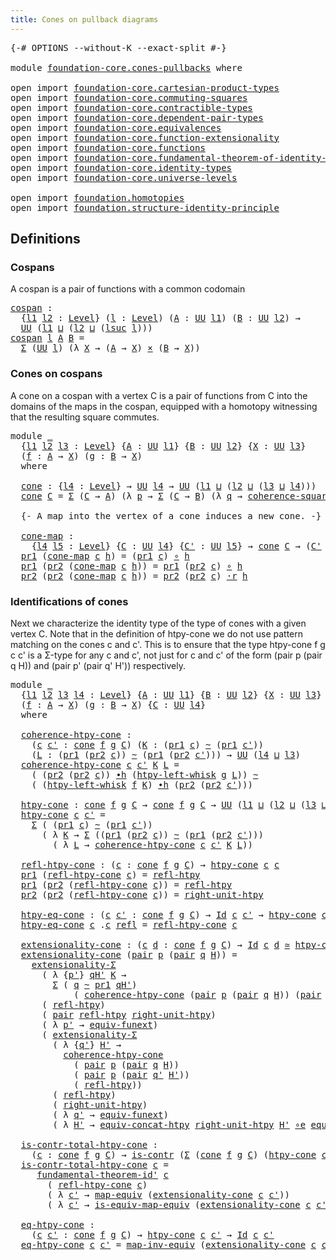 ```yaml
---
title: Cones on pullback diagrams
---
```


<pre class="Agda"><a id="52" class="Symbol">{-#</a> <a id="56" class="Keyword">OPTIONS</a> <a id="64" class="Pragma">--without-K</a> <a id="76" class="Pragma">--exact-split</a> <a id="90" class="Symbol">#-}</a>

<a id="95" class="Keyword">module</a> <a id="102" href="foundation-core.cones-pullbacks.html" class="Module">foundation-core.cones-pullbacks</a> <a id="134" class="Keyword">where</a>

<a id="141" class="Keyword">open</a> <a id="146" class="Keyword">import</a> <a id="153" href="foundation-core.cartesian-product-types.html" class="Module">foundation-core.cartesian-product-types</a>
<a id="193" class="Keyword">open</a> <a id="198" class="Keyword">import</a> <a id="205" href="foundation-core.commuting-squares.html" class="Module">foundation-core.commuting-squares</a>
<a id="239" class="Keyword">open</a> <a id="244" class="Keyword">import</a> <a id="251" href="foundation-core.contractible-types.html" class="Module">foundation-core.contractible-types</a>
<a id="286" class="Keyword">open</a> <a id="291" class="Keyword">import</a> <a id="298" href="foundation-core.dependent-pair-types.html" class="Module">foundation-core.dependent-pair-types</a>
<a id="335" class="Keyword">open</a> <a id="340" class="Keyword">import</a> <a id="347" href="foundation-core.equivalences.html" class="Module">foundation-core.equivalences</a>
<a id="376" class="Keyword">open</a> <a id="381" class="Keyword">import</a> <a id="388" href="foundation-core.function-extensionality.html" class="Module">foundation-core.function-extensionality</a>
<a id="428" class="Keyword">open</a> <a id="433" class="Keyword">import</a> <a id="440" href="foundation-core.functions.html" class="Module">foundation-core.functions</a>
<a id="466" class="Keyword">open</a> <a id="471" class="Keyword">import</a> <a id="478" href="foundation-core.fundamental-theorem-of-identity-types.html" class="Module">foundation-core.fundamental-theorem-of-identity-types</a>
<a id="532" class="Keyword">open</a> <a id="537" class="Keyword">import</a> <a id="544" href="foundation-core.identity-types.html" class="Module">foundation-core.identity-types</a>
<a id="575" class="Keyword">open</a> <a id="580" class="Keyword">import</a> <a id="587" href="foundation-core.universe-levels.html" class="Module">foundation-core.universe-levels</a>

<a id="620" class="Keyword">open</a> <a id="625" class="Keyword">import</a> <a id="632" href="foundation.homotopies.html" class="Module">foundation.homotopies</a>
<a id="654" class="Keyword">open</a> <a id="659" class="Keyword">import</a> <a id="666" href="foundation.structure-identity-principle.html" class="Module">foundation.structure-identity-principle</a>
</pre>
## Definitions

### Cospans

A cospan is a pair of functions with a common codomain

<pre class="Agda"><a id="cospan"></a><a id="804" href="foundation-core.cones-pullbacks.html#804" class="Function">cospan</a> <a id="811" class="Symbol">:</a>
  <a id="815" class="Symbol">{</a><a id="816" href="foundation-core.cones-pullbacks.html#816" class="Bound">l1</a> <a id="819" href="foundation-core.cones-pullbacks.html#819" class="Bound">l2</a> <a id="822" class="Symbol">:</a> <a id="824" href="Agda.Primitive.html#597" class="Postulate">Level</a><a id="829" class="Symbol">}</a> <a id="831" class="Symbol">(</a><a id="832" href="foundation-core.cones-pullbacks.html#832" class="Bound">l</a> <a id="834" class="Symbol">:</a> <a id="836" href="Agda.Primitive.html#597" class="Postulate">Level</a><a id="841" class="Symbol">)</a> <a id="843" class="Symbol">(</a><a id="844" href="foundation-core.cones-pullbacks.html#844" class="Bound">A</a> <a id="846" class="Symbol">:</a> <a id="848" href="foundation-core.universe-levels.html#222" class="Primitive">UU</a> <a id="851" href="foundation-core.cones-pullbacks.html#816" class="Bound">l1</a><a id="853" class="Symbol">)</a> <a id="855" class="Symbol">(</a><a id="856" href="foundation-core.cones-pullbacks.html#856" class="Bound">B</a> <a id="858" class="Symbol">:</a> <a id="860" href="foundation-core.universe-levels.html#222" class="Primitive">UU</a> <a id="863" href="foundation-core.cones-pullbacks.html#819" class="Bound">l2</a><a id="865" class="Symbol">)</a> <a id="867" class="Symbol">→</a>
  <a id="871" href="foundation-core.universe-levels.html#222" class="Primitive">UU</a> <a id="874" class="Symbol">(</a><a id="875" href="foundation-core.cones-pullbacks.html#816" class="Bound">l1</a> <a id="878" href="Agda.Primitive.html#810" class="Primitive Operator">⊔</a> <a id="880" class="Symbol">(</a><a id="881" href="foundation-core.cones-pullbacks.html#819" class="Bound">l2</a> <a id="884" href="Agda.Primitive.html#810" class="Primitive Operator">⊔</a> <a id="886" class="Symbol">(</a><a id="887" href="Agda.Primitive.html#780" class="Primitive">lsuc</a> <a id="892" href="foundation-core.cones-pullbacks.html#832" class="Bound">l</a><a id="893" class="Symbol">)))</a>
<a id="897" href="foundation-core.cones-pullbacks.html#804" class="Function">cospan</a> <a id="904" href="foundation-core.cones-pullbacks.html#904" class="Bound">l</a> <a id="906" href="foundation-core.cones-pullbacks.html#906" class="Bound">A</a> <a id="908" href="foundation-core.cones-pullbacks.html#908" class="Bound">B</a> <a id="910" class="Symbol">=</a>
  <a id="914" href="foundation-core.dependent-pair-types.html#502" class="Record">Σ</a> <a id="916" class="Symbol">(</a><a id="917" href="foundation-core.universe-levels.html#222" class="Primitive">UU</a> <a id="920" href="foundation-core.cones-pullbacks.html#904" class="Bound">l</a><a id="921" class="Symbol">)</a> <a id="923" class="Symbol">(λ</a> <a id="926" href="foundation-core.cones-pullbacks.html#926" class="Bound">X</a> <a id="928" class="Symbol">→</a> <a id="930" class="Symbol">(</a><a id="931" href="foundation-core.cones-pullbacks.html#906" class="Bound">A</a> <a id="933" class="Symbol">→</a> <a id="935" href="foundation-core.cones-pullbacks.html#926" class="Bound">X</a><a id="936" class="Symbol">)</a> <a id="938" href="foundation-core.cartesian-product-types.html#577" class="Function Operator">×</a> <a id="940" class="Symbol">(</a><a id="941" href="foundation-core.cones-pullbacks.html#908" class="Bound">B</a> <a id="943" class="Symbol">→</a> <a id="945" href="foundation-core.cones-pullbacks.html#926" class="Bound">X</a><a id="946" class="Symbol">))</a>
</pre>
### Cones on cospans

A cone on a cospan with a vertex C is a pair of functions from C into the domains of the maps in the cospan, equipped with a homotopy witnessing that the resulting square commutes.

<pre class="Agda"><a id="1166" class="Keyword">module</a> <a id="1173" href="foundation-core.cones-pullbacks.html#1173" class="Module">_</a>
  <a id="1177" class="Symbol">{</a><a id="1178" href="foundation-core.cones-pullbacks.html#1178" class="Bound">l1</a> <a id="1181" href="foundation-core.cones-pullbacks.html#1181" class="Bound">l2</a> <a id="1184" href="foundation-core.cones-pullbacks.html#1184" class="Bound">l3</a> <a id="1187" class="Symbol">:</a> <a id="1189" href="Agda.Primitive.html#597" class="Postulate">Level</a><a id="1194" class="Symbol">}</a> <a id="1196" class="Symbol">{</a><a id="1197" href="foundation-core.cones-pullbacks.html#1197" class="Bound">A</a> <a id="1199" class="Symbol">:</a> <a id="1201" href="foundation-core.universe-levels.html#222" class="Primitive">UU</a> <a id="1204" href="foundation-core.cones-pullbacks.html#1178" class="Bound">l1</a><a id="1206" class="Symbol">}</a> <a id="1208" class="Symbol">{</a><a id="1209" href="foundation-core.cones-pullbacks.html#1209" class="Bound">B</a> <a id="1211" class="Symbol">:</a> <a id="1213" href="foundation-core.universe-levels.html#222" class="Primitive">UU</a> <a id="1216" href="foundation-core.cones-pullbacks.html#1181" class="Bound">l2</a><a id="1218" class="Symbol">}</a> <a id="1220" class="Symbol">{</a><a id="1221" href="foundation-core.cones-pullbacks.html#1221" class="Bound">X</a> <a id="1223" class="Symbol">:</a> <a id="1225" href="foundation-core.universe-levels.html#222" class="Primitive">UU</a> <a id="1228" href="foundation-core.cones-pullbacks.html#1184" class="Bound">l3</a><a id="1230" class="Symbol">}</a>
  <a id="1234" class="Symbol">(</a><a id="1235" href="foundation-core.cones-pullbacks.html#1235" class="Bound">f</a> <a id="1237" class="Symbol">:</a> <a id="1239" href="foundation-core.cones-pullbacks.html#1197" class="Bound">A</a> <a id="1241" class="Symbol">→</a> <a id="1243" href="foundation-core.cones-pullbacks.html#1221" class="Bound">X</a><a id="1244" class="Symbol">)</a> <a id="1246" class="Symbol">(</a><a id="1247" href="foundation-core.cones-pullbacks.html#1247" class="Bound">g</a> <a id="1249" class="Symbol">:</a> <a id="1251" href="foundation-core.cones-pullbacks.html#1209" class="Bound">B</a> <a id="1253" class="Symbol">→</a> <a id="1255" href="foundation-core.cones-pullbacks.html#1221" class="Bound">X</a><a id="1256" class="Symbol">)</a>
  <a id="1260" class="Keyword">where</a>
   
  <a id="1272" href="foundation-core.cones-pullbacks.html#1272" class="Function">cone</a> <a id="1277" class="Symbol">:</a> <a id="1279" class="Symbol">{</a><a id="1280" href="foundation-core.cones-pullbacks.html#1280" class="Bound">l4</a> <a id="1283" class="Symbol">:</a> <a id="1285" href="Agda.Primitive.html#597" class="Postulate">Level</a><a id="1290" class="Symbol">}</a> <a id="1292" class="Symbol">→</a> <a id="1294" href="foundation-core.universe-levels.html#222" class="Primitive">UU</a> <a id="1297" href="foundation-core.cones-pullbacks.html#1280" class="Bound">l4</a> <a id="1300" class="Symbol">→</a> <a id="1302" href="foundation-core.universe-levels.html#222" class="Primitive">UU</a> <a id="1305" class="Symbol">(</a><a id="1306" href="foundation-core.cones-pullbacks.html#1178" class="Bound">l1</a> <a id="1309" href="Agda.Primitive.html#810" class="Primitive Operator">⊔</a> <a id="1311" class="Symbol">(</a><a id="1312" href="foundation-core.cones-pullbacks.html#1181" class="Bound">l2</a> <a id="1315" href="Agda.Primitive.html#810" class="Primitive Operator">⊔</a> <a id="1317" class="Symbol">(</a><a id="1318" href="foundation-core.cones-pullbacks.html#1184" class="Bound">l3</a> <a id="1321" href="Agda.Primitive.html#810" class="Primitive Operator">⊔</a> <a id="1323" href="foundation-core.cones-pullbacks.html#1280" class="Bound">l4</a><a id="1325" class="Symbol">)))</a>
  <a id="1331" href="foundation-core.cones-pullbacks.html#1272" class="Function">cone</a> <a id="1336" href="foundation-core.cones-pullbacks.html#1336" class="Bound">C</a> <a id="1338" class="Symbol">=</a> <a id="1340" href="foundation-core.dependent-pair-types.html#502" class="Record">Σ</a> <a id="1342" class="Symbol">(</a><a id="1343" href="foundation-core.cones-pullbacks.html#1336" class="Bound">C</a> <a id="1345" class="Symbol">→</a> <a id="1347" href="foundation-core.cones-pullbacks.html#1197" class="Bound">A</a><a id="1348" class="Symbol">)</a> <a id="1350" class="Symbol">(λ</a> <a id="1353" href="foundation-core.cones-pullbacks.html#1353" class="Bound">p</a> <a id="1355" class="Symbol">→</a> <a id="1357" href="foundation-core.dependent-pair-types.html#502" class="Record">Σ</a> <a id="1359" class="Symbol">(</a><a id="1360" href="foundation-core.cones-pullbacks.html#1336" class="Bound">C</a> <a id="1362" class="Symbol">→</a> <a id="1364" href="foundation-core.cones-pullbacks.html#1209" class="Bound">B</a><a id="1365" class="Symbol">)</a> <a id="1367" class="Symbol">(λ</a> <a id="1370" href="foundation-core.cones-pullbacks.html#1370" class="Bound">q</a> <a id="1372" class="Symbol">→</a> <a id="1374" href="foundation-core.commuting-squares.html#532" class="Function">coherence-square</a> <a id="1391" href="foundation-core.cones-pullbacks.html#1370" class="Bound">q</a> <a id="1393" href="foundation-core.cones-pullbacks.html#1353" class="Bound">p</a> <a id="1395" href="foundation-core.cones-pullbacks.html#1247" class="Bound">g</a> <a id="1397" href="foundation-core.cones-pullbacks.html#1235" class="Bound">f</a><a id="1398" class="Symbol">))</a>

  <a id="1404" class="Comment">{- A map into the vertex of a cone induces a new cone. -}</a>
  
  <a id="1467" href="foundation-core.cones-pullbacks.html#1467" class="Function">cone-map</a> <a id="1476" class="Symbol">:</a>
    <a id="1482" class="Symbol">{</a><a id="1483" href="foundation-core.cones-pullbacks.html#1483" class="Bound">l4</a> <a id="1486" href="foundation-core.cones-pullbacks.html#1486" class="Bound">l5</a> <a id="1489" class="Symbol">:</a> <a id="1491" href="Agda.Primitive.html#597" class="Postulate">Level</a><a id="1496" class="Symbol">}</a> <a id="1498" class="Symbol">{</a><a id="1499" href="foundation-core.cones-pullbacks.html#1499" class="Bound">C</a> <a id="1501" class="Symbol">:</a> <a id="1503" href="foundation-core.universe-levels.html#222" class="Primitive">UU</a> <a id="1506" href="foundation-core.cones-pullbacks.html#1483" class="Bound">l4</a><a id="1508" class="Symbol">}</a> <a id="1510" class="Symbol">{</a><a id="1511" href="foundation-core.cones-pullbacks.html#1511" class="Bound">C&#39;</a> <a id="1514" class="Symbol">:</a> <a id="1516" href="foundation-core.universe-levels.html#222" class="Primitive">UU</a> <a id="1519" href="foundation-core.cones-pullbacks.html#1486" class="Bound">l5</a><a id="1521" class="Symbol">}</a> <a id="1523" class="Symbol">→</a> <a id="1525" href="foundation-core.cones-pullbacks.html#1272" class="Function">cone</a> <a id="1530" href="foundation-core.cones-pullbacks.html#1499" class="Bound">C</a> <a id="1532" class="Symbol">→</a> <a id="1534" class="Symbol">(</a><a id="1535" href="foundation-core.cones-pullbacks.html#1511" class="Bound">C&#39;</a> <a id="1538" class="Symbol">→</a> <a id="1540" href="foundation-core.cones-pullbacks.html#1499" class="Bound">C</a><a id="1541" class="Symbol">)</a> <a id="1543" class="Symbol">→</a> <a id="1545" href="foundation-core.cones-pullbacks.html#1272" class="Function">cone</a> <a id="1550" href="foundation-core.cones-pullbacks.html#1511" class="Bound">C&#39;</a>
  <a id="1555" href="foundation-core.dependent-pair-types.html#592" class="Field">pr1</a> <a id="1559" class="Symbol">(</a><a id="1560" href="foundation-core.cones-pullbacks.html#1467" class="Function">cone-map</a> <a id="1569" href="foundation-core.cones-pullbacks.html#1569" class="Bound">c</a> <a id="1571" href="foundation-core.cones-pullbacks.html#1571" class="Bound">h</a><a id="1572" class="Symbol">)</a> <a id="1574" class="Symbol">=</a> <a id="1576" class="Symbol">(</a><a id="1577" href="foundation-core.dependent-pair-types.html#592" class="Field">pr1</a> <a id="1581" href="foundation-core.cones-pullbacks.html#1569" class="Bound">c</a><a id="1582" class="Symbol">)</a> <a id="1584" href="foundation-core.functions.html#407" class="Function Operator">∘</a> <a id="1586" href="foundation-core.cones-pullbacks.html#1571" class="Bound">h</a>
  <a id="1590" href="foundation-core.dependent-pair-types.html#592" class="Field">pr1</a> <a id="1594" class="Symbol">(</a><a id="1595" href="foundation-core.dependent-pair-types.html#604" class="Field">pr2</a> <a id="1599" class="Symbol">(</a><a id="1600" href="foundation-core.cones-pullbacks.html#1467" class="Function">cone-map</a> <a id="1609" href="foundation-core.cones-pullbacks.html#1609" class="Bound">c</a> <a id="1611" href="foundation-core.cones-pullbacks.html#1611" class="Bound">h</a><a id="1612" class="Symbol">))</a> <a id="1615" class="Symbol">=</a> <a id="1617" href="foundation-core.dependent-pair-types.html#592" class="Field">pr1</a> <a id="1621" class="Symbol">(</a><a id="1622" href="foundation-core.dependent-pair-types.html#604" class="Field">pr2</a> <a id="1626" href="foundation-core.cones-pullbacks.html#1609" class="Bound">c</a><a id="1627" class="Symbol">)</a> <a id="1629" href="foundation-core.functions.html#407" class="Function Operator">∘</a> <a id="1631" href="foundation-core.cones-pullbacks.html#1611" class="Bound">h</a>
  <a id="1635" href="foundation-core.dependent-pair-types.html#604" class="Field">pr2</a> <a id="1639" class="Symbol">(</a><a id="1640" href="foundation-core.dependent-pair-types.html#604" class="Field">pr2</a> <a id="1644" class="Symbol">(</a><a id="1645" href="foundation-core.cones-pullbacks.html#1467" class="Function">cone-map</a> <a id="1654" href="foundation-core.cones-pullbacks.html#1654" class="Bound">c</a> <a id="1656" href="foundation-core.cones-pullbacks.html#1656" class="Bound">h</a><a id="1657" class="Symbol">))</a> <a id="1660" class="Symbol">=</a> <a id="1662" href="foundation-core.dependent-pair-types.html#604" class="Field">pr2</a> <a id="1666" class="Symbol">(</a><a id="1667" href="foundation-core.dependent-pair-types.html#604" class="Field">pr2</a> <a id="1671" href="foundation-core.cones-pullbacks.html#1654" class="Bound">c</a><a id="1672" class="Symbol">)</a> <a id="1674" href="foundation-core.homotopies.html#2052" class="Function Operator">·r</a> <a id="1677" href="foundation-core.cones-pullbacks.html#1656" class="Bound">h</a>
</pre>
### Identifications of cones

Next we characterize the identity type of the type of cones with a given vertex C. Note that in the definition of htpy-cone we do not use pattern matching on the cones c and c'. This is to ensure that the type htpy-cone f g c c' is a Σ-type for any c and c', not just for c and c' of the form (pair p (pair q H)) and (pair p' (pair q' H')) respectively.

<pre class="Agda"><a id="2077" class="Keyword">module</a> <a id="2084" href="foundation-core.cones-pullbacks.html#2084" class="Module">_</a>
  <a id="2088" class="Symbol">{</a><a id="2089" href="foundation-core.cones-pullbacks.html#2089" class="Bound">l1</a> <a id="2092" href="foundation-core.cones-pullbacks.html#2092" class="Bound">l2</a> <a id="2095" href="foundation-core.cones-pullbacks.html#2095" class="Bound">l3</a> <a id="2098" href="foundation-core.cones-pullbacks.html#2098" class="Bound">l4</a> <a id="2101" class="Symbol">:</a> <a id="2103" href="Agda.Primitive.html#597" class="Postulate">Level</a><a id="2108" class="Symbol">}</a> <a id="2110" class="Symbol">{</a><a id="2111" href="foundation-core.cones-pullbacks.html#2111" class="Bound">A</a> <a id="2113" class="Symbol">:</a> <a id="2115" href="foundation-core.universe-levels.html#222" class="Primitive">UU</a> <a id="2118" href="foundation-core.cones-pullbacks.html#2089" class="Bound">l1</a><a id="2120" class="Symbol">}</a> <a id="2122" class="Symbol">{</a><a id="2123" href="foundation-core.cones-pullbacks.html#2123" class="Bound">B</a> <a id="2125" class="Symbol">:</a> <a id="2127" href="foundation-core.universe-levels.html#222" class="Primitive">UU</a> <a id="2130" href="foundation-core.cones-pullbacks.html#2092" class="Bound">l2</a><a id="2132" class="Symbol">}</a> <a id="2134" class="Symbol">{</a><a id="2135" href="foundation-core.cones-pullbacks.html#2135" class="Bound">X</a> <a id="2137" class="Symbol">:</a> <a id="2139" href="foundation-core.universe-levels.html#222" class="Primitive">UU</a> <a id="2142" href="foundation-core.cones-pullbacks.html#2095" class="Bound">l3</a><a id="2144" class="Symbol">}</a>
  <a id="2148" class="Symbol">(</a><a id="2149" href="foundation-core.cones-pullbacks.html#2149" class="Bound">f</a> <a id="2151" class="Symbol">:</a> <a id="2153" href="foundation-core.cones-pullbacks.html#2111" class="Bound">A</a> <a id="2155" class="Symbol">→</a> <a id="2157" href="foundation-core.cones-pullbacks.html#2135" class="Bound">X</a><a id="2158" class="Symbol">)</a> <a id="2160" class="Symbol">(</a><a id="2161" href="foundation-core.cones-pullbacks.html#2161" class="Bound">g</a> <a id="2163" class="Symbol">:</a> <a id="2165" href="foundation-core.cones-pullbacks.html#2123" class="Bound">B</a> <a id="2167" class="Symbol">→</a> <a id="2169" href="foundation-core.cones-pullbacks.html#2135" class="Bound">X</a><a id="2170" class="Symbol">)</a> <a id="2172" class="Symbol">{</a><a id="2173" href="foundation-core.cones-pullbacks.html#2173" class="Bound">C</a> <a id="2175" class="Symbol">:</a> <a id="2177" href="foundation-core.universe-levels.html#222" class="Primitive">UU</a> <a id="2180" href="foundation-core.cones-pullbacks.html#2098" class="Bound">l4</a><a id="2182" class="Symbol">}</a>
  <a id="2186" class="Keyword">where</a>
  
  <a id="2197" href="foundation-core.cones-pullbacks.html#2197" class="Function">coherence-htpy-cone</a> <a id="2217" class="Symbol">:</a>
    <a id="2223" class="Symbol">(</a><a id="2224" href="foundation-core.cones-pullbacks.html#2224" class="Bound">c</a> <a id="2226" href="foundation-core.cones-pullbacks.html#2226" class="Bound">c&#39;</a> <a id="2229" class="Symbol">:</a> <a id="2231" href="foundation-core.cones-pullbacks.html#1272" class="Function">cone</a> <a id="2236" href="foundation-core.cones-pullbacks.html#2149" class="Bound">f</a> <a id="2238" href="foundation-core.cones-pullbacks.html#2161" class="Bound">g</a> <a id="2240" href="foundation-core.cones-pullbacks.html#2173" class="Bound">C</a><a id="2241" class="Symbol">)</a> <a id="2243" class="Symbol">(</a><a id="2244" href="foundation-core.cones-pullbacks.html#2244" class="Bound">K</a> <a id="2246" class="Symbol">:</a> <a id="2248" class="Symbol">(</a><a id="2249" href="foundation-core.dependent-pair-types.html#592" class="Field">pr1</a> <a id="2253" href="foundation-core.cones-pullbacks.html#2224" class="Bound">c</a><a id="2254" class="Symbol">)</a> <a id="2256" href="foundation-core.homotopies.html#545" class="Function Operator">~</a> <a id="2258" class="Symbol">(</a><a id="2259" href="foundation-core.dependent-pair-types.html#592" class="Field">pr1</a> <a id="2263" href="foundation-core.cones-pullbacks.html#2226" class="Bound">c&#39;</a><a id="2265" class="Symbol">))</a>
    <a id="2272" class="Symbol">(</a><a id="2273" href="foundation-core.cones-pullbacks.html#2273" class="Bound">L</a> <a id="2275" class="Symbol">:</a> <a id="2277" class="Symbol">(</a><a id="2278" href="foundation-core.dependent-pair-types.html#592" class="Field">pr1</a> <a id="2282" class="Symbol">(</a><a id="2283" href="foundation-core.dependent-pair-types.html#604" class="Field">pr2</a> <a id="2287" href="foundation-core.cones-pullbacks.html#2224" class="Bound">c</a><a id="2288" class="Symbol">))</a> <a id="2291" href="foundation-core.homotopies.html#545" class="Function Operator">~</a> <a id="2293" class="Symbol">(</a><a id="2294" href="foundation-core.dependent-pair-types.html#592" class="Field">pr1</a> <a id="2298" class="Symbol">(</a><a id="2299" href="foundation-core.dependent-pair-types.html#604" class="Field">pr2</a> <a id="2303" href="foundation-core.cones-pullbacks.html#2226" class="Bound">c&#39;</a><a id="2305" class="Symbol">)))</a> <a id="2309" class="Symbol">→</a> <a id="2311" href="foundation-core.universe-levels.html#222" class="Primitive">UU</a> <a id="2314" class="Symbol">(</a><a id="2315" href="foundation-core.cones-pullbacks.html#2098" class="Bound">l4</a> <a id="2318" href="Agda.Primitive.html#810" class="Primitive Operator">⊔</a> <a id="2320" href="foundation-core.cones-pullbacks.html#2095" class="Bound">l3</a><a id="2322" class="Symbol">)</a>
  <a id="2326" href="foundation-core.cones-pullbacks.html#2197" class="Function">coherence-htpy-cone</a> <a id="2346" href="foundation-core.cones-pullbacks.html#2346" class="Bound">c</a> <a id="2348" href="foundation-core.cones-pullbacks.html#2348" class="Bound">c&#39;</a> <a id="2351" href="foundation-core.cones-pullbacks.html#2351" class="Bound">K</a> <a id="2353" href="foundation-core.cones-pullbacks.html#2353" class="Bound">L</a> <a id="2355" class="Symbol">=</a>
    <a id="2361" class="Symbol">(</a> <a id="2363" class="Symbol">(</a><a id="2364" href="foundation-core.dependent-pair-types.html#604" class="Field">pr2</a> <a id="2368" class="Symbol">(</a><a id="2369" href="foundation-core.dependent-pair-types.html#604" class="Field">pr2</a> <a id="2373" href="foundation-core.cones-pullbacks.html#2346" class="Bound">c</a><a id="2374" class="Symbol">))</a> <a id="2377" href="foundation-core.homotopies.html#1136" class="Function Operator">∙h</a> <a id="2380" class="Symbol">(</a><a id="2381" href="foundation-core.homotopies.html#1665" class="Function">htpy-left-whisk</a> <a id="2397" href="foundation-core.cones-pullbacks.html#2161" class="Bound">g</a> <a id="2399" href="foundation-core.cones-pullbacks.html#2353" class="Bound">L</a><a id="2400" class="Symbol">))</a> <a id="2403" href="foundation-core.homotopies.html#545" class="Function Operator">~</a>
    <a id="2409" class="Symbol">(</a> <a id="2411" class="Symbol">(</a><a id="2412" href="foundation-core.homotopies.html#1665" class="Function">htpy-left-whisk</a> <a id="2428" href="foundation-core.cones-pullbacks.html#2149" class="Bound">f</a> <a id="2430" href="foundation-core.cones-pullbacks.html#2351" class="Bound">K</a><a id="2431" class="Symbol">)</a> <a id="2433" href="foundation-core.homotopies.html#1136" class="Function Operator">∙h</a> <a id="2436" class="Symbol">(</a><a id="2437" href="foundation-core.dependent-pair-types.html#604" class="Field">pr2</a> <a id="2441" class="Symbol">(</a><a id="2442" href="foundation-core.dependent-pair-types.html#604" class="Field">pr2</a> <a id="2446" href="foundation-core.cones-pullbacks.html#2348" class="Bound">c&#39;</a><a id="2448" class="Symbol">)))</a>

  <a id="2455" href="foundation-core.cones-pullbacks.html#2455" class="Function">htpy-cone</a> <a id="2465" class="Symbol">:</a> <a id="2467" href="foundation-core.cones-pullbacks.html#1272" class="Function">cone</a> <a id="2472" href="foundation-core.cones-pullbacks.html#2149" class="Bound">f</a> <a id="2474" href="foundation-core.cones-pullbacks.html#2161" class="Bound">g</a> <a id="2476" href="foundation-core.cones-pullbacks.html#2173" class="Bound">C</a> <a id="2478" class="Symbol">→</a> <a id="2480" href="foundation-core.cones-pullbacks.html#1272" class="Function">cone</a> <a id="2485" href="foundation-core.cones-pullbacks.html#2149" class="Bound">f</a> <a id="2487" href="foundation-core.cones-pullbacks.html#2161" class="Bound">g</a> <a id="2489" href="foundation-core.cones-pullbacks.html#2173" class="Bound">C</a> <a id="2491" class="Symbol">→</a> <a id="2493" href="foundation-core.universe-levels.html#222" class="Primitive">UU</a> <a id="2496" class="Symbol">(</a><a id="2497" href="foundation-core.cones-pullbacks.html#2089" class="Bound">l1</a> <a id="2500" href="Agda.Primitive.html#810" class="Primitive Operator">⊔</a> <a id="2502" class="Symbol">(</a><a id="2503" href="foundation-core.cones-pullbacks.html#2092" class="Bound">l2</a> <a id="2506" href="Agda.Primitive.html#810" class="Primitive Operator">⊔</a> <a id="2508" class="Symbol">(</a><a id="2509" href="foundation-core.cones-pullbacks.html#2095" class="Bound">l3</a> <a id="2512" href="Agda.Primitive.html#810" class="Primitive Operator">⊔</a> <a id="2514" href="foundation-core.cones-pullbacks.html#2098" class="Bound">l4</a><a id="2516" class="Symbol">)))</a>
  <a id="2522" href="foundation-core.cones-pullbacks.html#2455" class="Function">htpy-cone</a> <a id="2532" href="foundation-core.cones-pullbacks.html#2532" class="Bound">c</a> <a id="2534" href="foundation-core.cones-pullbacks.html#2534" class="Bound">c&#39;</a> <a id="2537" class="Symbol">=</a>
    <a id="2543" href="foundation-core.dependent-pair-types.html#502" class="Record">Σ</a> <a id="2545" class="Symbol">(</a> <a id="2547" class="Symbol">(</a><a id="2548" href="foundation-core.dependent-pair-types.html#592" class="Field">pr1</a> <a id="2552" href="foundation-core.cones-pullbacks.html#2532" class="Bound">c</a><a id="2553" class="Symbol">)</a> <a id="2555" href="foundation-core.homotopies.html#545" class="Function Operator">~</a> <a id="2557" class="Symbol">(</a><a id="2558" href="foundation-core.dependent-pair-types.html#592" class="Field">pr1</a> <a id="2562" href="foundation-core.cones-pullbacks.html#2534" class="Bound">c&#39;</a><a id="2564" class="Symbol">))</a>
      <a id="2573" class="Symbol">(</a> <a id="2575" class="Symbol">λ</a> <a id="2577" href="foundation-core.cones-pullbacks.html#2577" class="Bound">K</a> <a id="2579" class="Symbol">→</a> <a id="2581" href="foundation-core.dependent-pair-types.html#502" class="Record">Σ</a> <a id="2583" class="Symbol">((</a><a id="2585" href="foundation-core.dependent-pair-types.html#592" class="Field">pr1</a> <a id="2589" class="Symbol">(</a><a id="2590" href="foundation-core.dependent-pair-types.html#604" class="Field">pr2</a> <a id="2594" href="foundation-core.cones-pullbacks.html#2532" class="Bound">c</a><a id="2595" class="Symbol">))</a> <a id="2598" href="foundation-core.homotopies.html#545" class="Function Operator">~</a> <a id="2600" class="Symbol">(</a><a id="2601" href="foundation-core.dependent-pair-types.html#592" class="Field">pr1</a> <a id="2605" class="Symbol">(</a><a id="2606" href="foundation-core.dependent-pair-types.html#604" class="Field">pr2</a> <a id="2610" href="foundation-core.cones-pullbacks.html#2534" class="Bound">c&#39;</a><a id="2612" class="Symbol">)))</a>
        <a id="2624" class="Symbol">(</a> <a id="2626" class="Symbol">λ</a> <a id="2628" href="foundation-core.cones-pullbacks.html#2628" class="Bound">L</a> <a id="2630" class="Symbol">→</a> <a id="2632" href="foundation-core.cones-pullbacks.html#2197" class="Function">coherence-htpy-cone</a> <a id="2652" href="foundation-core.cones-pullbacks.html#2532" class="Bound">c</a> <a id="2654" href="foundation-core.cones-pullbacks.html#2534" class="Bound">c&#39;</a> <a id="2657" href="foundation-core.cones-pullbacks.html#2577" class="Bound">K</a> <a id="2659" href="foundation-core.cones-pullbacks.html#2628" class="Bound">L</a><a id="2660" class="Symbol">))</a>

  <a id="2666" href="foundation-core.cones-pullbacks.html#2666" class="Function">refl-htpy-cone</a> <a id="2681" class="Symbol">:</a> <a id="2683" class="Symbol">(</a><a id="2684" href="foundation-core.cones-pullbacks.html#2684" class="Bound">c</a> <a id="2686" class="Symbol">:</a> <a id="2688" href="foundation-core.cones-pullbacks.html#1272" class="Function">cone</a> <a id="2693" href="foundation-core.cones-pullbacks.html#2149" class="Bound">f</a> <a id="2695" href="foundation-core.cones-pullbacks.html#2161" class="Bound">g</a> <a id="2697" href="foundation-core.cones-pullbacks.html#2173" class="Bound">C</a><a id="2698" class="Symbol">)</a> <a id="2700" class="Symbol">→</a> <a id="2702" href="foundation-core.cones-pullbacks.html#2455" class="Function">htpy-cone</a> <a id="2712" href="foundation-core.cones-pullbacks.html#2684" class="Bound">c</a> <a id="2714" href="foundation-core.cones-pullbacks.html#2684" class="Bound">c</a>
  <a id="2718" href="foundation-core.dependent-pair-types.html#592" class="Field">pr1</a> <a id="2722" class="Symbol">(</a><a id="2723" href="foundation-core.cones-pullbacks.html#2666" class="Function">refl-htpy-cone</a> <a id="2738" href="foundation-core.cones-pullbacks.html#2738" class="Bound">c</a><a id="2739" class="Symbol">)</a> <a id="2741" class="Symbol">=</a> <a id="2743" href="foundation-core.homotopies.html#710" class="Function">refl-htpy</a>
  <a id="2755" href="foundation-core.dependent-pair-types.html#592" class="Field">pr1</a> <a id="2759" class="Symbol">(</a><a id="2760" href="foundation-core.dependent-pair-types.html#604" class="Field">pr2</a> <a id="2764" class="Symbol">(</a><a id="2765" href="foundation-core.cones-pullbacks.html#2666" class="Function">refl-htpy-cone</a> <a id="2780" href="foundation-core.cones-pullbacks.html#2780" class="Bound">c</a><a id="2781" class="Symbol">))</a> <a id="2784" class="Symbol">=</a> <a id="2786" href="foundation-core.homotopies.html#710" class="Function">refl-htpy</a>
  <a id="2798" href="foundation-core.dependent-pair-types.html#604" class="Field">pr2</a> <a id="2802" class="Symbol">(</a><a id="2803" href="foundation-core.dependent-pair-types.html#604" class="Field">pr2</a> <a id="2807" class="Symbol">(</a><a id="2808" href="foundation-core.cones-pullbacks.html#2666" class="Function">refl-htpy-cone</a> <a id="2823" href="foundation-core.cones-pullbacks.html#2823" class="Bound">c</a><a id="2824" class="Symbol">))</a> <a id="2827" class="Symbol">=</a> <a id="2829" href="foundation-core.homotopies.html#2553" class="Function">right-unit-htpy</a>
      
  <a id="2854" href="foundation-core.cones-pullbacks.html#2854" class="Function">htpy-eq-cone</a> <a id="2867" class="Symbol">:</a> <a id="2869" class="Symbol">(</a><a id="2870" href="foundation-core.cones-pullbacks.html#2870" class="Bound">c</a> <a id="2872" href="foundation-core.cones-pullbacks.html#2872" class="Bound">c&#39;</a> <a id="2875" class="Symbol">:</a> <a id="2877" href="foundation-core.cones-pullbacks.html#1272" class="Function">cone</a> <a id="2882" href="foundation-core.cones-pullbacks.html#2149" class="Bound">f</a> <a id="2884" href="foundation-core.cones-pullbacks.html#2161" class="Bound">g</a> <a id="2886" href="foundation-core.cones-pullbacks.html#2173" class="Bound">C</a><a id="2887" class="Symbol">)</a> <a id="2889" class="Symbol">→</a> <a id="2891" href="foundation-core.identity-types.html#641" class="Datatype">Id</a> <a id="2894" href="foundation-core.cones-pullbacks.html#2870" class="Bound">c</a> <a id="2896" href="foundation-core.cones-pullbacks.html#2872" class="Bound">c&#39;</a> <a id="2899" class="Symbol">→</a> <a id="2901" href="foundation-core.cones-pullbacks.html#2455" class="Function">htpy-cone</a> <a id="2911" href="foundation-core.cones-pullbacks.html#2870" class="Bound">c</a> <a id="2913" href="foundation-core.cones-pullbacks.html#2872" class="Bound">c&#39;</a>
  <a id="2918" href="foundation-core.cones-pullbacks.html#2854" class="Function">htpy-eq-cone</a> <a id="2931" href="foundation-core.cones-pullbacks.html#2931" class="Bound">c</a> <a id="2933" class="DottedPattern Symbol">.</a><a id="2934" href="foundation-core.cones-pullbacks.html#2931" class="DottedPattern Bound">c</a> <a id="2936" href="foundation-core.identity-types.html#694" class="InductiveConstructor">refl</a> <a id="2941" class="Symbol">=</a> <a id="2943" href="foundation-core.cones-pullbacks.html#2666" class="Function">refl-htpy-cone</a> <a id="2958" href="foundation-core.cones-pullbacks.html#2931" class="Bound">c</a>

  <a id="2963" href="foundation-core.cones-pullbacks.html#2963" class="Function">extensionality-cone</a> <a id="2983" class="Symbol">:</a> <a id="2985" class="Symbol">(</a><a id="2986" href="foundation-core.cones-pullbacks.html#2986" class="Bound">c</a> <a id="2988" href="foundation-core.cones-pullbacks.html#2988" class="Bound">d</a> <a id="2990" class="Symbol">:</a> <a id="2992" href="foundation-core.cones-pullbacks.html#1272" class="Function">cone</a> <a id="2997" href="foundation-core.cones-pullbacks.html#2149" class="Bound">f</a> <a id="2999" href="foundation-core.cones-pullbacks.html#2161" class="Bound">g</a> <a id="3001" href="foundation-core.cones-pullbacks.html#2173" class="Bound">C</a><a id="3002" class="Symbol">)</a> <a id="3004" class="Symbol">→</a> <a id="3006" href="foundation-core.identity-types.html#641" class="Datatype">Id</a> <a id="3009" href="foundation-core.cones-pullbacks.html#2986" class="Bound">c</a> <a id="3011" href="foundation-core.cones-pullbacks.html#2988" class="Bound">d</a> <a id="3013" href="foundation-core.equivalences.html#1607" class="Function Operator">≃</a> <a id="3015" href="foundation-core.cones-pullbacks.html#2455" class="Function">htpy-cone</a> <a id="3025" href="foundation-core.cones-pullbacks.html#2986" class="Bound">c</a> <a id="3027" href="foundation-core.cones-pullbacks.html#2988" class="Bound">d</a>
  <a id="3031" href="foundation-core.cones-pullbacks.html#2963" class="Function">extensionality-cone</a> <a id="3051" class="Symbol">(</a><a id="3052" href="foundation-core.dependent-pair-types.html#575" class="InductiveConstructor">pair</a> <a id="3057" href="foundation-core.cones-pullbacks.html#3057" class="Bound">p</a> <a id="3059" class="Symbol">(</a><a id="3060" href="foundation-core.dependent-pair-types.html#575" class="InductiveConstructor">pair</a> <a id="3065" href="foundation-core.cones-pullbacks.html#3065" class="Bound">q</a> <a id="3067" href="foundation-core.cones-pullbacks.html#3067" class="Bound">H</a><a id="3068" class="Symbol">))</a> <a id="3071" class="Symbol">=</a>
    <a id="3077" href="foundation.structure-identity-principle.html#2980" class="Function">extensionality-Σ</a>
      <a id="3100" class="Symbol">(</a> <a id="3102" class="Symbol">λ</a> <a id="3104" class="Symbol">{</a><a id="3105" href="foundation-core.cones-pullbacks.html#3105" class="Bound">p&#39;</a><a id="3107" class="Symbol">}</a> <a id="3109" href="foundation-core.cones-pullbacks.html#3109" class="Bound">qH&#39;</a> <a id="3113" href="foundation-core.cones-pullbacks.html#3113" class="Bound">K</a> <a id="3115" class="Symbol">→</a>
        <a id="3125" href="foundation-core.dependent-pair-types.html#502" class="Record">Σ</a> <a id="3127" class="Symbol">(</a> <a id="3129" href="foundation-core.cones-pullbacks.html#3065" class="Bound">q</a> <a id="3131" href="foundation-core.homotopies.html#545" class="Function Operator">~</a> <a id="3133" href="foundation-core.dependent-pair-types.html#592" class="Field">pr1</a> <a id="3137" href="foundation-core.cones-pullbacks.html#3109" class="Bound">qH&#39;</a><a id="3140" class="Symbol">)</a>
            <a id="3154" class="Symbol">(</a> <a id="3156" href="foundation-core.cones-pullbacks.html#2197" class="Function">coherence-htpy-cone</a> <a id="3176" class="Symbol">(</a><a id="3177" href="foundation-core.dependent-pair-types.html#575" class="InductiveConstructor">pair</a> <a id="3182" href="foundation-core.cones-pullbacks.html#3057" class="Bound">p</a> <a id="3184" class="Symbol">(</a><a id="3185" href="foundation-core.dependent-pair-types.html#575" class="InductiveConstructor">pair</a> <a id="3190" href="foundation-core.cones-pullbacks.html#3065" class="Bound">q</a> <a id="3192" href="foundation-core.cones-pullbacks.html#3067" class="Bound">H</a><a id="3193" class="Symbol">))</a> <a id="3196" class="Symbol">(</a><a id="3197" href="foundation-core.dependent-pair-types.html#575" class="InductiveConstructor">pair</a> <a id="3202" href="foundation-core.cones-pullbacks.html#3105" class="Bound">p&#39;</a> <a id="3205" href="foundation-core.cones-pullbacks.html#3109" class="Bound">qH&#39;</a><a id="3208" class="Symbol">)</a> <a id="3210" href="foundation-core.cones-pullbacks.html#3113" class="Bound">K</a><a id="3211" class="Symbol">))</a>
      <a id="3220" class="Symbol">(</a> <a id="3222" href="foundation-core.homotopies.html#710" class="Function">refl-htpy</a><a id="3231" class="Symbol">)</a>
      <a id="3239" class="Symbol">(</a> <a id="3241" href="foundation-core.dependent-pair-types.html#575" class="InductiveConstructor">pair</a> <a id="3246" href="foundation-core.homotopies.html#710" class="Function">refl-htpy</a> <a id="3256" href="foundation-core.homotopies.html#2553" class="Function">right-unit-htpy</a><a id="3271" class="Symbol">)</a>
      <a id="3279" class="Symbol">(</a> <a id="3281" class="Symbol">λ</a> <a id="3283" href="foundation-core.cones-pullbacks.html#3283" class="Bound">p&#39;</a> <a id="3286" class="Symbol">→</a> <a id="3288" href="foundation-core.function-extensionality.html#1301" class="Function">equiv-funext</a><a id="3300" class="Symbol">)</a>
      <a id="3308" class="Symbol">(</a> <a id="3310" href="foundation.structure-identity-principle.html#2980" class="Function">extensionality-Σ</a>
        <a id="3335" class="Symbol">(</a> <a id="3337" class="Symbol">λ</a> <a id="3339" class="Symbol">{</a><a id="3340" href="foundation-core.cones-pullbacks.html#3340" class="Bound">q&#39;</a><a id="3342" class="Symbol">}</a> <a id="3344" href="foundation-core.cones-pullbacks.html#3344" class="Bound">H&#39;</a> <a id="3347" class="Symbol">→</a>
          <a id="3359" href="foundation-core.cones-pullbacks.html#2197" class="Function">coherence-htpy-cone</a>
            <a id="3391" class="Symbol">(</a> <a id="3393" href="foundation-core.dependent-pair-types.html#575" class="InductiveConstructor">pair</a> <a id="3398" href="foundation-core.cones-pullbacks.html#3057" class="Bound">p</a> <a id="3400" class="Symbol">(</a><a id="3401" href="foundation-core.dependent-pair-types.html#575" class="InductiveConstructor">pair</a> <a id="3406" href="foundation-core.cones-pullbacks.html#3065" class="Bound">q</a> <a id="3408" href="foundation-core.cones-pullbacks.html#3067" class="Bound">H</a><a id="3409" class="Symbol">))</a>
            <a id="3424" class="Symbol">(</a> <a id="3426" href="foundation-core.dependent-pair-types.html#575" class="InductiveConstructor">pair</a> <a id="3431" href="foundation-core.cones-pullbacks.html#3057" class="Bound">p</a> <a id="3433" class="Symbol">(</a><a id="3434" href="foundation-core.dependent-pair-types.html#575" class="InductiveConstructor">pair</a> <a id="3439" href="foundation-core.cones-pullbacks.html#3340" class="Bound">q&#39;</a> <a id="3442" href="foundation-core.cones-pullbacks.html#3344" class="Bound">H&#39;</a><a id="3444" class="Symbol">))</a>
            <a id="3459" class="Symbol">(</a> <a id="3461" href="foundation-core.homotopies.html#710" class="Function">refl-htpy</a><a id="3470" class="Symbol">))</a>
        <a id="3481" class="Symbol">(</a> <a id="3483" href="foundation-core.homotopies.html#710" class="Function">refl-htpy</a><a id="3492" class="Symbol">)</a>
        <a id="3502" class="Symbol">(</a> <a id="3504" href="foundation-core.homotopies.html#2553" class="Function">right-unit-htpy</a><a id="3519" class="Symbol">)</a>
        <a id="3529" class="Symbol">(</a> <a id="3531" class="Symbol">λ</a> <a id="3533" href="foundation-core.cones-pullbacks.html#3533" class="Bound">q&#39;</a> <a id="3536" class="Symbol">→</a> <a id="3538" href="foundation-core.function-extensionality.html#1301" class="Function">equiv-funext</a><a id="3550" class="Symbol">)</a>
        <a id="3560" class="Symbol">(</a> <a id="3562" class="Symbol">λ</a> <a id="3564" href="foundation-core.cones-pullbacks.html#3564" class="Bound">H&#39;</a> <a id="3567" class="Symbol">→</a> <a id="3569" href="foundation.homotopies.html#6177" class="Function">equiv-concat-htpy</a> <a id="3587" href="foundation-core.homotopies.html#2553" class="Function">right-unit-htpy</a> <a id="3603" href="foundation-core.cones-pullbacks.html#3564" class="Bound">H&#39;</a> <a id="3606" href="foundation-core.equivalences.html#7855" class="Function Operator">∘e</a> <a id="3609" href="foundation-core.function-extensionality.html#1301" class="Function">equiv-funext</a><a id="3621" class="Symbol">))</a>

  <a id="3627" href="foundation-core.cones-pullbacks.html#3627" class="Function">is-contr-total-htpy-cone</a> <a id="3652" class="Symbol">:</a>
    <a id="3658" class="Symbol">(</a><a id="3659" href="foundation-core.cones-pullbacks.html#3659" class="Bound">c</a> <a id="3661" class="Symbol">:</a> <a id="3663" href="foundation-core.cones-pullbacks.html#1272" class="Function">cone</a> <a id="3668" href="foundation-core.cones-pullbacks.html#2149" class="Bound">f</a> <a id="3670" href="foundation-core.cones-pullbacks.html#2161" class="Bound">g</a> <a id="3672" href="foundation-core.cones-pullbacks.html#2173" class="Bound">C</a><a id="3673" class="Symbol">)</a> <a id="3675" class="Symbol">→</a> <a id="3677" href="foundation-core.contractible-types.html#992" class="Function">is-contr</a> <a id="3686" class="Symbol">(</a><a id="3687" href="foundation-core.dependent-pair-types.html#502" class="Record">Σ</a> <a id="3689" class="Symbol">(</a><a id="3690" href="foundation-core.cones-pullbacks.html#1272" class="Function">cone</a> <a id="3695" href="foundation-core.cones-pullbacks.html#2149" class="Bound">f</a> <a id="3697" href="foundation-core.cones-pullbacks.html#2161" class="Bound">g</a> <a id="3699" href="foundation-core.cones-pullbacks.html#2173" class="Bound">C</a><a id="3700" class="Symbol">)</a> <a id="3702" class="Symbol">(</a><a id="3703" href="foundation-core.cones-pullbacks.html#2455" class="Function">htpy-cone</a> <a id="3713" href="foundation-core.cones-pullbacks.html#3659" class="Bound">c</a><a id="3714" class="Symbol">))</a>
  <a id="3719" href="foundation-core.cones-pullbacks.html#3627" class="Function">is-contr-total-htpy-cone</a> <a id="3744" href="foundation-core.cones-pullbacks.html#3744" class="Bound">c</a> <a id="3746" class="Symbol">=</a>
     <a id="3753" href="foundation-core.fundamental-theorem-of-identity-types.html#2160" class="Function">fundamental-theorem-id&#39;</a> <a id="3777" href="foundation-core.cones-pullbacks.html#3744" class="Bound">c</a>
       <a id="3786" class="Symbol">(</a> <a id="3788" href="foundation-core.cones-pullbacks.html#2666" class="Function">refl-htpy-cone</a> <a id="3803" href="foundation-core.cones-pullbacks.html#3744" class="Bound">c</a><a id="3804" class="Symbol">)</a>
       <a id="3813" class="Symbol">(</a> <a id="3815" class="Symbol">λ</a> <a id="3817" href="foundation-core.cones-pullbacks.html#3817" class="Bound">c&#39;</a> <a id="3820" class="Symbol">→</a> <a id="3822" href="foundation-core.equivalences.html#1807" class="Function">map-equiv</a> <a id="3832" class="Symbol">(</a><a id="3833" href="foundation-core.cones-pullbacks.html#2963" class="Function">extensionality-cone</a> <a id="3853" href="foundation-core.cones-pullbacks.html#3744" class="Bound">c</a> <a id="3855" href="foundation-core.cones-pullbacks.html#3817" class="Bound">c&#39;</a><a id="3857" class="Symbol">))</a>
       <a id="3867" class="Symbol">(</a> <a id="3869" class="Symbol">λ</a> <a id="3871" href="foundation-core.cones-pullbacks.html#3871" class="Bound">c&#39;</a> <a id="3874" class="Symbol">→</a> <a id="3876" href="foundation-core.equivalences.html#1862" class="Function">is-equiv-map-equiv</a> <a id="3895" class="Symbol">(</a><a id="3896" href="foundation-core.cones-pullbacks.html#2963" class="Function">extensionality-cone</a> <a id="3916" href="foundation-core.cones-pullbacks.html#3744" class="Bound">c</a> <a id="3918" href="foundation-core.cones-pullbacks.html#3871" class="Bound">c&#39;</a><a id="3920" class="Symbol">))</a>

  <a id="3926" href="foundation-core.cones-pullbacks.html#3926" class="Function">eq-htpy-cone</a> <a id="3939" class="Symbol">:</a>
    <a id="3945" class="Symbol">(</a><a id="3946" href="foundation-core.cones-pullbacks.html#3946" class="Bound">c</a> <a id="3948" href="foundation-core.cones-pullbacks.html#3948" class="Bound">c&#39;</a> <a id="3951" class="Symbol">:</a> <a id="3953" href="foundation-core.cones-pullbacks.html#1272" class="Function">cone</a> <a id="3958" href="foundation-core.cones-pullbacks.html#2149" class="Bound">f</a> <a id="3960" href="foundation-core.cones-pullbacks.html#2161" class="Bound">g</a> <a id="3962" href="foundation-core.cones-pullbacks.html#2173" class="Bound">C</a><a id="3963" class="Symbol">)</a> <a id="3965" class="Symbol">→</a> <a id="3967" href="foundation-core.cones-pullbacks.html#2455" class="Function">htpy-cone</a> <a id="3977" href="foundation-core.cones-pullbacks.html#3946" class="Bound">c</a> <a id="3979" href="foundation-core.cones-pullbacks.html#3948" class="Bound">c&#39;</a> <a id="3982" class="Symbol">→</a> <a id="3984" href="foundation-core.identity-types.html#641" class="Datatype">Id</a> <a id="3987" href="foundation-core.cones-pullbacks.html#3946" class="Bound">c</a> <a id="3989" href="foundation-core.cones-pullbacks.html#3948" class="Bound">c&#39;</a>
  <a id="3994" href="foundation-core.cones-pullbacks.html#3926" class="Function">eq-htpy-cone</a> <a id="4007" href="foundation-core.cones-pullbacks.html#4007" class="Bound">c</a> <a id="4009" href="foundation-core.cones-pullbacks.html#4009" class="Bound">c&#39;</a> <a id="4012" class="Symbol">=</a> <a id="4014" href="foundation-core.equivalences.html#5022" class="Function">map-inv-equiv</a> <a id="4028" class="Symbol">(</a><a id="4029" href="foundation-core.cones-pullbacks.html#2963" class="Function">extensionality-cone</a> <a id="4049" href="foundation-core.cones-pullbacks.html#4007" class="Bound">c</a> <a id="4051" href="foundation-core.cones-pullbacks.html#4009" class="Bound">c&#39;</a><a id="4053" class="Symbol">)</a>
</pre>